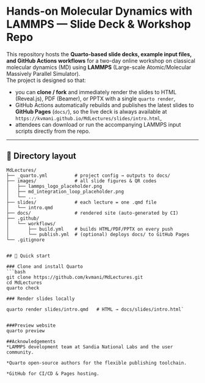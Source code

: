 # Hands-on Molecular Dynamics with LAMMPS — Slide Deck & Workshop Repo

This repository hosts the **Quarto-based slide decks, example input files, and GitHub Actions workflows** for a two-day online workshop on classical molecular dynamics (MD) using **LAMMPS** (Large-scale Atomic/Molecular Massively Parallel Simulator).  
The project is designed so that:

* you can **clone / fork** and immediately render the slides to HTML (Reveal.js), PDF (Beamer), or PPTX with a single `quarto render`,  
* GitHub Actions automatically rebuilds and publishes the latest slides to **GitHub Pages** (`docs/`), so the live deck is always available at  
  `https://kvmani.github.io/MdLectures/slides/intro.html`,  
* attendees can download or run the accompanying LAMMPS input scripts directly from the repo.

---

## 📂 Directory layout

```text
MdLectures/
├── _quarto.yml          # project config → outputs to docs/
├── images/              # all slide figures & QR codes
│   ├── lammps_logo_placeholder.png
│   ├── md_integration_loop_placeholder.png
│   └── ...
├── slides/              # each lecture = one .qmd file
│   └── intro.qmd
├── docs/                # rendered site (auto-generated by CI)
├── .github/
│   └── workflows/
│       ├── build.yml    # builds HTML/PDF/PPTX on every push
│       └── publish.yml  # (optional) deploys docs/ to GitHub Pages
└── .gitignore


## 🚀 Quick start

### Clone and install Quarto
```bash
git clone https://github.com/kvmani/MdLectures.git
cd MdLectures
quarto check

### Render slides locally

quarto render slides/intro.qmd   # HTML → docs/slides/intro.html`


###Preview website
quarto preview

##Acknowledgements
*LAMMPS development team at Sandia National Labs and the user community.

*Quarto open-source authors for the flexible publishing toolchain.

*GitHub for CI/CD & Pages hosting.